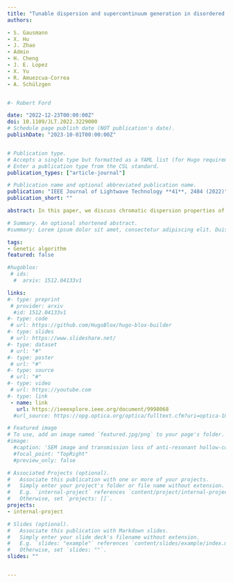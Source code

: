 ```yaml
---
title: "Tunable dispersion and supercontinuum generation in disordered glass-air anderson localization fiber"
authors:

- S. Gausmann
- X. Hu
- J. Zhao
- Admin
- H. Cheng
- J. E. Lopez
- X. Yu
- R. Amuezcua-Correa
- A. Schülzgen


#- Robert Ford

date: "2022-12-23T00:00:00Z"
doi: 10.1109/JLT.2022.3229000
# Schedule page publish date (NOT publication's date).
publishDate: "2023-10-01T00:00:00Z"


# Publication type.
# Accepts a single type but formatted as a YAML list (for Hugo requirements).
# Enter a publication type from the CSL standard.
publication_types: ["article-journal"]

# Publication name and optional abbreviated publication name.
publication: "IEEE Journal of Lightwave Technology **41**, 2484 (2022)"
publication_short: ""

abstract: In this paper, we discuss chromatic dispersion properties of transverse Anderson localization optical fiber (TALOF) and their implications on broad band supercontinuum (SC) generation. Our dispersion study reveals a clear correlation between the Anderson localization length and the dispersion properties of highly localized TALOF modes. We demonstrate that the zero dispersion wavelength can be tuned over more than 300 nm within the same fiber by selected excitation of specific modes. We exploit this unique TALOF property, which we validated with rigorous finite-element modeling, to generate multi octave spanning SC ranging from 460–1750 nm, highlighting the great potential of disordered Anderson localization fibers for nonlinear applications.

# Summary. An optional shortened abstract.
#summary: Lorem ipsum dolor sit amet, consectetur adipiscing elit. Duis posuere tellus ac convallis placerat. Proin tincidunt magna sed ex sollicitudin condimentum.

tags:
- Genetic algorithm
featured: false

#hugoblox:
 # ids:
  #  arxiv: 1512.04133v1

links:
#- type: preprint
 # provider: arxiv
  #id: 1512.04133v1
#- type: code
 # url: https://github.com/HugoBlox/hugo-blox-builder
#- type: slides
 # url: https://www.slideshare.net/
#- type: dataset
 # url: "#"
#- type: poster
 # url: "#"
#- type: source
 # url: "#"
#- type: video
 # url: https://youtube.com
#- type: link
 - name: link
   url: https://ieeexplore.ieee.org/document/9998068
  #url_source: https://opg.optica.org/optica/fulltext.cfm?uri=optica-10-10-1253

# Featured image
# To use, add an image named `featured.jpg/png` to your page's folder. 
#image:
  #caption: 'SEM image and transmission loss of anti-resonant hollow-core fiber'
  #focal_point: "TopRight"
  #preview_only: false

# Associated Projects (optional).
#   Associate this publication with one or more of your projects.
#   Simply enter your project's folder or file name without extension.
#   E.g. `internal-project` references `content/project/internal-project/index.md`.
#   Otherwise, set `projects: []`.
projects:
- internal-project

# Slides (optional).
#   Associate this publication with Markdown slides.
#   Simply enter your slide deck's filename without extension.
#   E.g. `slides: "example"` references `content/slides/example/index.md`.
#   Otherwise, set `slides: ""`.
slides: ""


---
```

